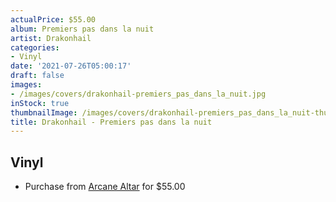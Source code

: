 ```yaml
---
actualPrice: $55.00
album: Premiers pas dans la nuit
artist: Drakonhail
categories:
- Vinyl
date: '2021-07-26T05:00:17'
draft: false
images:
- /images/covers/drakonhail-premiers_pas_dans_la_nuit.jpg
inStock: true
thumbnailImage: /images/covers/drakonhail-premiers_pas_dans_la_nuit-thumb.jpg
title: Drakonhail - Premiers pas dans la nuit
---
```


## Vinyl
* Purchase from [Arcane Altar](https://arcanealtar.bigcartel.com/product/drakonhail-premiers-pas-dans-la-nuit-3xlp) for $55.00
